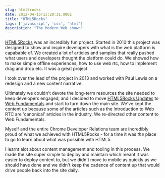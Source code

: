 ```yaml
---
slug: html5rocks
date: 2012-04-15T13:20:31.000Z
title: "HTML5Rocks"
tags: ['javascript', 'css', 'html']
description: "The Modern Web shown"
---
```


[HTML5Rocks](https://html5rocks.com/) was an incredibly fun project. Started in
2010 this project was designed to show and inspire developers with what is the
web platform is capabable of. We created a lot of articles and samples that
really pushed what users and developers thought the platform could do. We showed
how to make simple offline experiences, how to use web rtc, how to implement
drag and drop etc. It was a great project.

I took over the lead of the project in 2013 and worked with Paul Lewis on a
redesign and a new content narrative.

Ultimately we couldn't devote the long-term resources the site needed to keep
developers engaged, and I decided to move [HTML5Rocks
Updates](https://updates.html5rocks.com) to [Web
Fundamentals](https://developers.google.com/web/updates) and start to turn down
the main site. We've kept the content up because some of the articles such as
the Introduction to Web RTC are 'canonical' articles in the industry. We
re-directed other content to Web Fundamentals.

Myself and the entire Chrome Developer Relations team are incredibly proud of
what we achieved with HTML5Rocks - for a time it was *the* place to go to learn
about what was possible with HTML5.

I learnt alot about content management and tooling in this process. We made the
site super simple to deploy and maintain which meant it was easier to deploy
content to, but we didn't move to mobile as quickly as we should have done and
we didn't keep the cadence of content up that would drive people back into the
site daily.